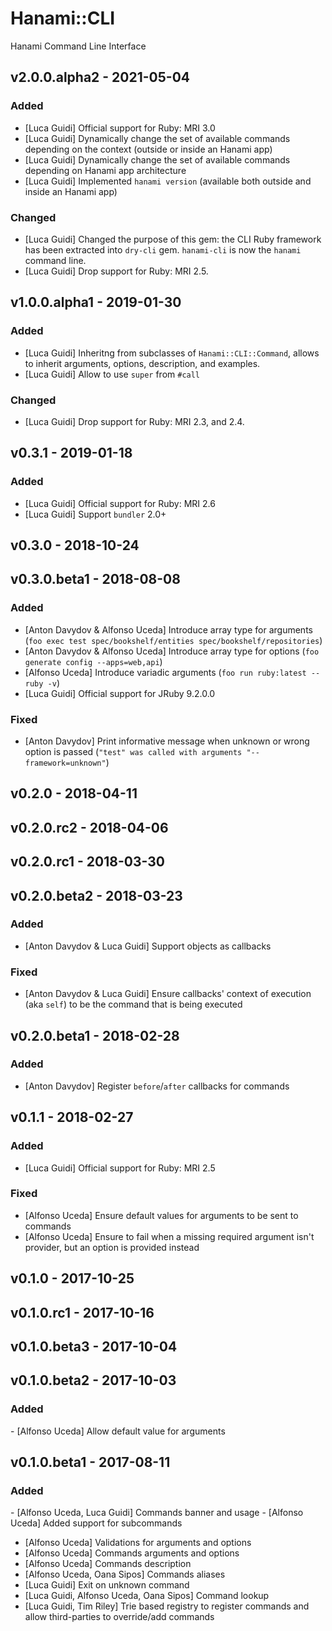 # Hanami::CLI
Hanami Command Line Interface

## v2.0.0.alpha2 - 2021-05-04
### Added
- [Luca Guidi] Official support for Ruby: MRI 3.0
- [Luca Guidi] Dynamically change the set of available commands depending on the context (outside or inside an Hanami app)
- [Luca Guidi] Dynamically change the set of available commands depending on Hanami app architecture
- [Luca Guidi] Implemented `hanami version` (available both outside and inside an Hanami app)

### Changed
- [Luca Guidi] Changed the purpose of this gem: the CLI Ruby framework has been extracted into `dry-cli` gem. `hanami-cli` is now the `hanami` command line.
- [Luca Guidi] Drop support for Ruby: MRI 2.5.

## v1.0.0.alpha1 - 2019-01-30
### Added
- [Luca Guidi] Inheritng from subclasses of `Hanami::CLI::Command`, allows to inherit arguments, options, description, and examples.
- [Luca Guidi] Allow to use `super` from `#call`

### Changed
- [Luca Guidi] Drop support for Ruby: MRI 2.3, and 2.4.

## v0.3.1 - 2019-01-18
### Added
- [Luca Guidi] Official support for Ruby: MRI 2.6
- [Luca Guidi] Support `bundler` 2.0+

## v0.3.0 - 2018-10-24

## v0.3.0.beta1 - 2018-08-08
### Added
- [Anton Davydov & Alfonso Uceda] Introduce array type for arguments (`foo exec test spec/bookshelf/entities spec/bookshelf/repositories`)
- [Anton Davydov & Alfonso Uceda] Introduce array type for options (`foo generate config --apps=web,api`)
- [Alfonso Uceda] Introduce variadic arguments (`foo run ruby:latest -- ruby -v`)
- [Luca Guidi] Official support for JRuby 9.2.0.0

### Fixed
- [Anton Davydov] Print informative message when unknown or wrong option is passed (`"test" was called with arguments "--framework=unknown"`)

## v0.2.0 - 2018-04-11

## v0.2.0.rc2 - 2018-04-06

## v0.2.0.rc1 - 2018-03-30

## v0.2.0.beta2 - 2018-03-23
### Added
- [Anton Davydov & Luca Guidi] Support objects as callbacks

### Fixed
- [Anton Davydov & Luca Guidi] Ensure callbacks' context of execution (aka `self`) to be the command that is being executed

## v0.2.0.beta1 - 2018-02-28
### Added
- [Anton Davydov] Register `before`/`after` callbacks for commands

## v0.1.1 - 2018-02-27
### Added
- [Luca Guidi] Official support for Ruby: MRI 2.5

### Fixed
- [Alfonso Uceda] Ensure default values for arguments to be sent to commands
- [Alfonso Uceda] Ensure to fail when a missing required argument isn't provider, but an option is provided instead

## v0.1.0 - 2017-10-25

## v0.1.0.rc1 - 2017-10-16

## v0.1.0.beta3 - 2017-10-04

## v0.1.0.beta2 - 2017-10-03
### Added
- [Alfonso Uceda] Allow default value for arguments

## v0.1.0.beta1 - 2017-08-11
### Added
- [Alfonso Uceda, Luca Guidi] Commands banner and usage
- [Alfonso Uceda] Added support for subcommands
- [Alfonso Uceda] Validations for arguments and options
- [Alfonso Uceda] Commands arguments and options
- [Alfonso Uceda] Commands description
- [Alfonso Uceda, Oana Sipos] Commands aliases
- [Luca Guidi] Exit on unknown command
- [Luca Guidi, Alfonso Uceda, Oana Sipos] Command lookup
- [Luca Guidi, Tim Riley] Trie based registry to register commands and allow third-parties to override/add commands
